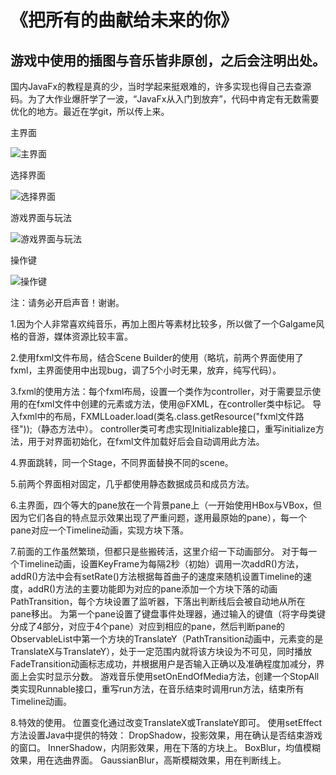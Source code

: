 # 《把所有的曲献给未来的你》
游戏中使用的插图与音乐皆非原创，之后会注明出处。
--------------------------------------------------------------------------------------------------------------------------------

国内JavaFx的教程是真的少，当时学起来挺艰难的，许多实现也得自己去查源码。为了大作业爆肝学了一波，“JavaFx从入门到放弃”，代码中肯定有无数需要优化的地方。最近在学git，所以传上来。

主界面

![主界面](https://github.com/JifeiTune/Dedicate-all-the-tunes-to-you-in-the-future/blob/master/Illustration/title.png)

选择界面

![选择界面](https://github.com/JifeiTune/Dedicate-all-the-tunes-to-you-in-the-future/blob/master/Illustration/select.png)

游戏界面与玩法

![游戏界面与玩法](https://github.com/JifeiTune/Dedicate-all-the-tunes-to-you-in-the-future/blob/master/Illustration/play.png)

操作键

![操作键](https://github.com/JifeiTune/Dedicate-all-the-tunes-to-you-in-the-future/blob/master/Illustration/key.jpg)

注：请务必开启声音！谢谢。

1.因为个人非常喜欢纯音乐，再加上图片等素材比较多，所以做了一个Galgame风格的音游，媒体资源比较丰富。

2.使用fxml文件布局，结合Scene Builder的使用（略坑，前两个界面使用了fxml，主界面使用中出现bug，调了5个小时无果，放弃，纯写代码）。

3.fxml的使用方法：每个fxml布局，设置一个类作为controller，对于需要显示使用的在fxml文件中创建的元素或方法，使用@FXML，在controller类中标记。
  导入fxml中的布局，FXMLLoader.load(类名.class.getResource("fxml文件路径"));（静态方法中）。  controller类可考虑实现Initializable接口，重写initialize方法，用于对界面初始化，在fxml文件加载好后会自动调用此方法。

4.界面跳转，同一个Stage，不同界面替换不同的scene。

5.前两个界面相对固定，几乎都使用静态数据成员和成员方法。

6.主界面，四个等大的pane放在一个背景pane上（一开始使用HBox与VBox，但因为它们各自的特点显示效果出现了严重问题，遂用最原始的pane），每一个pane对应一个Timeline动画，实现方块下落。

7.前面的工作虽然繁琐，但都只是些搬砖活，这里介绍一下动画部分。
  对于每一个Timeline动画，设置KeyFrame为每隔2秒（初始）调用一次addR()方法，addR()方法中会有setRate()方法根据每首曲子的速度来随机设置Timeline的速度，addR()方法的主要功能即为对应的pane添加一个方块下落的动画PathTransition，每个方块设置了监听器，下落出判断线后会被自动地从所在pane移出。
  为第一个pane设置了键盘事件处理器，通过输入的键值（将字母类键分成了4部分，对应于4个pane）对应到相应的pane，然后判断pane的ObservableList中第一个方块的TranslateY（PathTransition动画中，元素变的是TranslateX与TranslateY），处于一定范围内就将该方块设为不可见，同时播放FadeTransition动画标志成功，并根据用户是否输入正确以及准确程度加减分，界面上会实时显示分数。
  游戏音乐使用setOnEndOfMedia方法，创建一个StopAll类实现Runnable接口，重写run方法，在音乐结束时调用run方法，结束所有Timeline动画。

8.特效的使用。
  位置变化通过改变TranslateX或TranslateY即可。
  使用setEffect方法设置Java中提供的特效：
  DropShadow，投影效果，用在确认是否结束游戏的窗口。
  InnerShadow，内阴影效果，用在下落的方块上。
  BoxBlur，均值模糊效果，用在选曲界面。
  GaussianBlur，高斯模糊效果，用在判断线上。
